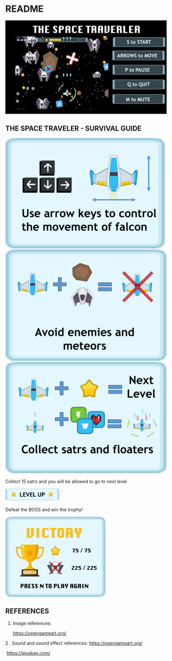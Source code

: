 # README



<img src="/src/main/resources/imgs/Latex/MainEntrance.png" alt="image-20231201131433765" style="zoom:50%;" />

## THE SPACE TRAVELER - SURVIVAL GUIDE





<img src="/src/main/resources/imgs/Latex/Hint1.png" alt="image-20231201131433765" style="zoom:50%;" />

<img src="/src/main/resources/imgs/Latex/Hint2.png" alt="image-20231201131433765" style="zoom:50%;" />

<img src="/src/main/resources/imgs/Latex/Hint3.png" alt="image-20231201131433765" style="zoom:50%;" />











Collect 15 satrs and you will be allowed to go to next level

<img src="/src/main/resources/imgs/Latex/LevelUp.png" style="zoom:50%;" />





Defeat the BOSS and win the trophy!

<img src="/src/main/resources/imgs/Latex/Victory.png" alt="image-20231201131433765" style="zoom:50%;" />





## REFERENCES

1. Image references:

   https://opengameart.org/

2 . Sound and sound effect references:
https://opengameart.org/

​	https://pixabay.com/

   